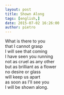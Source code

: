 ```yaml
---
layout: post
title: Shown Along
tags: [english,]
date: 2015-07-02 16:26:00
author: pietro
---
```

What is there to you<br/>that I cannot grasp<br/>I will see that coming<br/>I have seen you running<br/>not as cruel as any other<br/>but as brilliant as a flower<br/>no desire or glass<br/>will keep us apart<br/>as soon as I'll see you<br/>I will be shown along.
